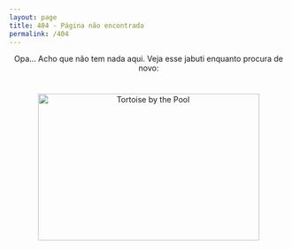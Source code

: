 ```yaml
---
layout: page
title: 404 - Página não encontrada
permalink: /404
---
```


<p style="text-align:center;margin-bottom:1cm;">
Opa... Acho que não tem nada aqui.
Veja esse jabuti enquanto procura de novo:
</p>

<p style="text-align:center;">
<a data-flickr-embed="true" data-footer="true" href="https://www.flickr.com/photos/28878339@N00/8566766170" title="Tortoise by the Pool"><img src="https://live.staticflickr.com/8512/8566766170_b8e7c370d2_w.jpg" width="400" height="266" alt="Tortoise by the Pool"></a><script async src="//embedr.flickr.com/assets/client-code.js" charset="utf-8"></script>
</p>
